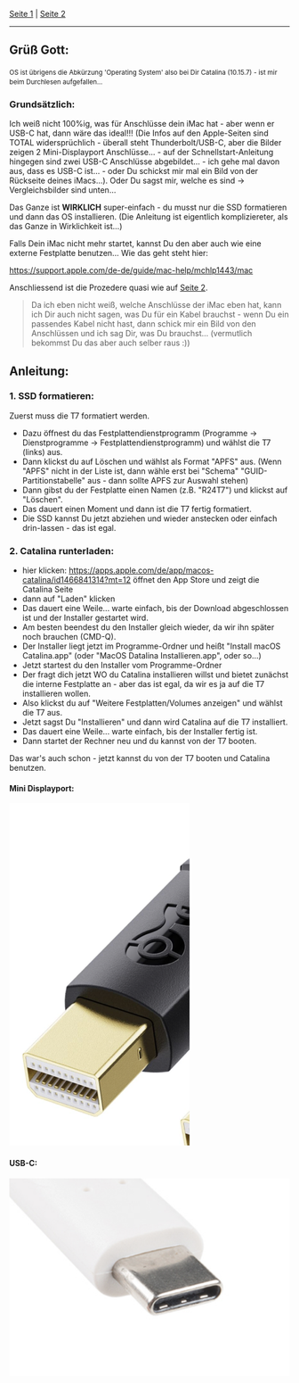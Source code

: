 
[Seite 1](index.html) | [Seite 2](index2.html)

----

## Grüß Gott:

<small>OS ist übrigens die Abkürzung 'Operating System' also bei Dir Catalina (10.15.7) - ist mir beim Durchlesen aufgefallen...</small>

### Grundsätzlich:

Ich weiß nicht 100%ig, was für Anschlüsse dein iMac hat - aber wenn er USB-C hat, dann wäre das ideal!!!  (Die Infos auf den Apple-Seiten sind TOTAL widersprüchlich - überall steht Thunderbolt/USB-C, aber die Bilder zeigen 2 Mini-Displayport Anschlüsse... - auf der Schnellstart-Anleitung hingegen sind zwei USB-C Anschlüsse abgebildet... - ich gehe mal davon aus, dass es USB-C ist... - oder Du schickst mir mal ein Bild von der Rückseite deines iMacs...).  Oder Du sagst mir, welche es sind -> Vergleichsbilder sind unten...

Das Ganze ist **WIRKLICH** super-einfach - du musst nur die SSD formatieren und dann das OS installieren. (Die Anleitung ist eigentlich kompliziereter, als das Ganze in Wirklichkeit ist...)

Falls Dein iMac nicht mehr startet, kannst Du den aber auch wie eine externe Festplatte benutzen... Wie das geht steht hier:

https://support.apple.com/de-de/guide/mac-help/mchlp1443/mac

Anschliessend ist die Prozedere quasi wie auf [Seite 2](index2.html).

> Da ich eben nicht weiß, welche Anschlüsse der iMac eben hat, kann ich Dir auch nicht sagen, was Du für ein Kabel brauchst - wenn Du ein passendes  Kabel nicht hast, dann schick mir ein Bild von den Anschlüssen und ich sag Dir, was Du brauchst... (vermutlich bekommst Du das aber auch selber raus :))

## Anleitung:

### 1. SSD formatieren:
Zuerst muss die T7 formatiert werden.
- Dazu öffnest du das Festplattendienstprogramm (Programme -> Dienstprogramme -> Festplattendienstprogramm) und wählst die T7 (links) aus.
- Dann klickst du auf Löschen und wählst als Format "APFS" aus. (Wenn "APFS" nicht in der Liste ist, dann wähle erst bei "Schema" "GUID-Partitionstabelle" aus - dann sollte APFS zur Auswahl stehen)
- Dann gibst du der Festplatte einen Namen (z.B. "R24T7") und klickst auf "Löschen".
- Das dauert einen Moment und dann ist die T7 fertig formatiert.
- Die SSD kannst Du jetzt abziehen und wieder anstecken oder einfach drin-lassen - das ist egal.

### 2. Catalina runterladen:
- hier klicken: https://apps.apple.com/de/app/macos-catalina/id1466841314?mt=12  öffnet den App Store und zeigt die Catalina Seite
- dann auf "Laden" klicken
- Das dauert eine Weile... warte einfach, bis der Download abgeschlossen ist und der Installer gestartet wird.
- Am besten beendest du den Installer gleich wieder, da wir ihn später noch brauchen (CMD-Q).
- Der Installer liegt jetzt im Programme-Ordner und heißt "Install macOS Catalina.app" (oder "MacOS Datalina Installieren.app", oder so...)
- Jetzt startest du den Installer vom Programme-Ordner
- Der fragt dich jetzt WO du Catalina installieren willst und bietet zunächst die interne Festplatte an - aber das ist egal, da wir es ja auf die T7 installieren wollen.
- Also klickst du auf "Weitere Festplatten/Volumes anzeigen" und wählst die T7 aus.
- Jetzt sagst Du "Installieren" und dann wird Catalina auf die T7 installiert.
- Das dauert eine Weile... warte einfach, bis der Installer fertig ist.
- Dann startet der Rechner neu und du kannst von der T7 booten.

Das war's auch schon - jetzt kannst du von der T7 booten und Catalina benutzen.

#### Mini Displayport:
![Mini-DisplayPort](image.png)

#### USB-C:
![USB-C](image-2.png)